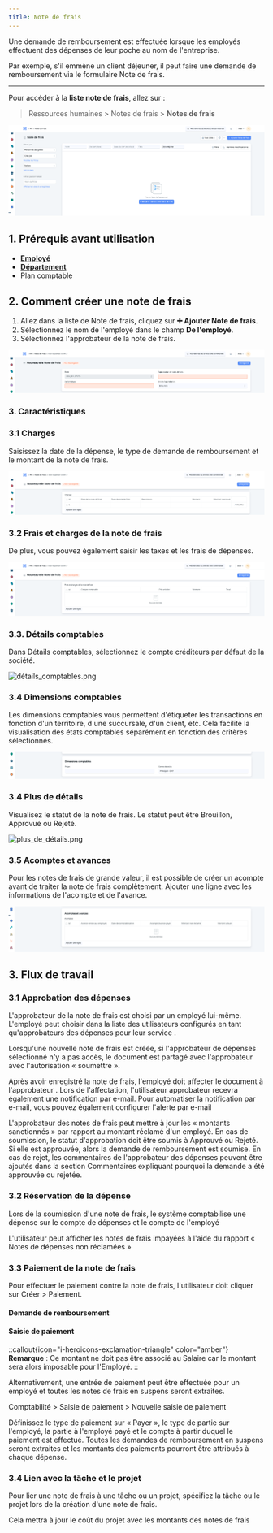 ```yaml
---
title: Note de frais
---
```


Une demande de remboursement est effectuée lorsque les employés effectuent des dépenses de leur poche au nom de l'entreprise.

Par exemple, s'il emmène un client déjeuner, il peut faire une demande de remboursement via le formulaire Note de frais.

---

Pour accéder à la **liste note de frais**, allez sur :

> Ressources humaines > Notes de frais > **Notes de frais**

![liste_note_de_frais.png](/content/rh/expense-claim/liste_note_de_frais.png)

## 1. Prérequis avant utilisation

- **[Employé](/dokos/hrms/cycle-de-vie/employee)**
- **[Département](/dokos/hrms/parametrage/departement)**
- Plan comptable

## 2. Comment créer une note de frais 
1. Allez dans la liste de Note de frais, cliquez sur **:heavy_plus_sign: Ajouter Note de frais**.
2. Sélectionnez le nom de l'employé dans le champ **De l'employé**.
3. Sélectionnez l'approbateur de la note de frais.

![charges_notes_de_frais.png](/content/rh/expense-claim/charges_notes_de_frais.png)

### 3. Caractéristiques

### 3.1 Charges

Saisissez la date de la dépense, le type de demande de remboursement et le montant de la note de frais.

![charges.png](/content/rh/expense-claim/charges.png)

### 3.2 Frais et charges de la note de frais

De plus, vous pouvez également saisir les taxes et les frais de dépenses.

![frais_et_charges_de_la_note_de_frais.png](/content/rh/expense-claim/frais_et_charges_de_la_note_de_frais.png)

### 3.3. Détails comptables

Dans Détails comptables, sélectionnez le compte créditeurs par défaut de la société.

![détails_comptables.png](/content/rh/expense-claim/détails_comptables.png)

### 3.4 Dimensions comptables

Les dimensions comptables vous permettent d'étiqueter les transactions en fonction d'un territoire, d'une succursale, d'un client, etc. Cela facilite la visualisation des états comptables séparément en fonction des critères sélectionnés.

![dimensions_comptables.png](/content/rh/expense-claim/dimensions_comptables.png)

### 3.4 Plus de détails

Visualisez le statut de la note de frais. Le statut peut être Brouillon, Approvué ou Rejeté.

![plus_de_détails.png](/content/rh/expense-claim/plus_de_détails.png)

### 3.5 Acomptes et avances

Pour les notes de frais de grande valeur, il est possible de créer un acompte avant de traiter la note de frais complètement.
Ajouter une ligne avec les informations de l'acompte et de l'avance. 

![acomptes_et_avances.png](/content/rh/expense-claim/acomptes_et_avances.png)

## 3. Flux de travail

### 3.1 Approbation des dépenses

L'approbateur de la note de frais est choisi par un employé lui-même. L'employé peut choisir dans la liste des utilisateurs configurés en tant qu'approbateurs des dépenses pour leur service .

Lorsqu'une nouvelle note de frais est créée, si l'approbateur de dépenses sélectionné n'y a pas accès, le document est partagé avec l'approbateur avec l'autorisation « soumettre ».

Après avoir enregistré la note de frais, l'employé doit affecter le document à l'approbateur . Lors de l'affectation, l'utilisateur approbateur recevra également une notification par e-mail. Pour automatiser la notification par e-mail, vous pouvez également configurer l'alerte par e-mail

L'approbateur des notes de frais peut mettre à jour les « montants sanctionnés » par rapport au montant réclamé d'un employé. En cas de soumission, le statut d'approbation doit être soumis à Approuvé ou Rejeté. Si elle est approuvée, alors la demande de remboursement est soumise. En cas de rejet, les commentaires de l'approbateur des dépenses peuvent être ajoutés dans la section Commentaires expliquant pourquoi la demande a été approuvée ou rejetée.

### 3.2 Réservation de la dépense

Lors de la soumission d'une note de frais, le système comptabilise une dépense sur le compte de dépenses et le compte de l'employé

L'utilisateur peut afficher les notes de frais impayées à l'aide du rapport « Notes de dépenses non réclamées »

### 3.3 Paiement de la note de frais

Pour effectuer le paiement contre la note de frais, l'utilisateur doit cliquer sur Créer > Paiement.

#### Demande de remboursement

#### Saisie de paiement

::callout{icon="i-heroicons-exclamation-triangle" color="amber"}
**Remarque** : Ce montant ne doit pas être associé au Salaire car le montant sera alors imposable pour l'Employé.
::

Alternativement, une entrée de paiement peut être effectuée pour un employé et toutes les notes de frais en suspens seront extraites.

Comptabilité > Saisie de paiement > Nouvelle saisie de paiement

Définissez le type de paiement sur « Payer », le type de partie sur l'employé, la partie à l'employé payé et le compte à partir duquel le paiement est effectué. Toutes les demandes de remboursement en suspens seront extraites et les montants des paiements pourront être attribués à chaque dépense.

### 3.4 Lien avec la tâche et le projet

Pour lier une note de frais à une tâche ou un projet, spécifiez la tâche ou le projet lors de la création d'une note de frais.

Cela mettra à jour le coût du projet avec les montants des notes de frais






